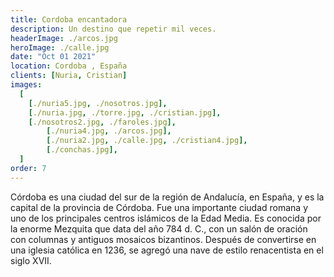 ```yaml
---
title: Cordoba encantadora
description: Un destino que repetir mil veces.
headerImage: ./arcos.jpg
heroImage: ./calle.jpg
date: "Oct 01 2021"
location: Cordoba , España
clients: [Nuria, Cristian]
images:
  [
    [./nuria5.jpg, ./nosotros.jpg],
    [./nuria.jpg, ./torre.jpg, ./cristian.jpg],
    [./nosotros2.jpg, ./faroles.jpg],
		[./nuria4.jpg, ./arcos.jpg],
		[./nuria2.jpg, ./calle.jpg, ./cristian4.jpg],
		[./conchas.jpg],
  ]
order: 7
---
```


Córdoba es una ciudad del sur de la región de Andalucía, en España, y es la capital de la provincia de Córdoba. Fue una importante ciudad romana y uno de los principales centros islámicos de la Edad Media. Es conocida por la enorme Mezquita que data del año 784 d. C., con un salón de oración con columnas y antiguos mosaicos bizantinos. Después de convertirse en una iglesia católica en 1236, se agregó una nave de estilo renacentista en el siglo XVII.
